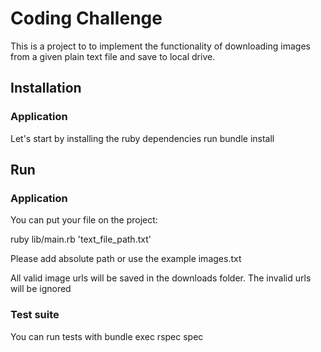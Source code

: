 # Coding Challenge 

This is a project to to implement the functionality of downloading images from a given plain text file and save to local drive.
## Installation

### Application

Let's start by installing the ruby dependencies
run bundle install


## Run

### Application

You can put your file on the project:

ruby lib/main.rb 'text_file_path.txt'

Please add absolute path or use the example images.txt


All valid image urls will be saved in the downloads folder. The invalid urls will be ignored

### Test suite

You can run tests with
bundle exec rspec spec
